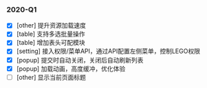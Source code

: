 ### 2020-Q1
- [x] [other] 提升资源加载速度
- [x] [table] 支持多选批量操作
- [x] [table] 增加表头可配模块
- [x] [setting] 接入权限/菜单API，通过API配置左侧菜单，控制LEGO权限
- [x] [popup] 提交时自动关闭，关闭后自动刷新列表
- [x] [popup] 加载动画，高度缓冲，优化体验
- [ ] [other] 显示当前页面标题